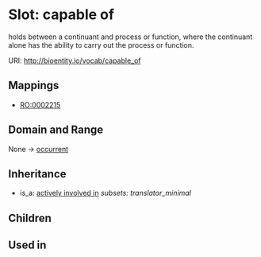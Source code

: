 # Slot: capable of


holds between a continuant and process or function, where the continuant alone has the ability to carry out the process or function.

URI: http://bioentity.io/vocab/capable_of
## Mappings

 * [RO:0002215](http://purl.obolibrary.org/obo/RO_0002215)
## Domain and Range

None -> [occurrent](Occurrent.md)
## Inheritance

 *  is_a: [actively involved in](actively_involved_in.md) *subsets: translator_minimal*
## Children

## Used in

